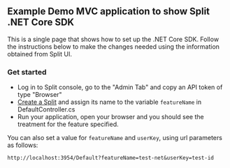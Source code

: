 ## Example Demo MVC application to show Split .NET Core SDK

This is a single page that shows how to set up the .NET Core SDK. Follow the instructions below to make the changes 
needed using the information obtained from Split UI.

### Get started

 * Log in to Split console, go to the "Admin Tab" and copy an API token of type "Browser"
 * [Create a Split](CREATESPLIT.md) and assign its name to the variable `featureName` in DefaultController.cs
 * Run your application, open your browser and you should see the treatment for the feature specified.
 
 You can also set a value for `featureName` and `userKey`, using url parameters as follows:
 
 `http://localhost:3954/Default?featureName=test-net&userKey=test-id`